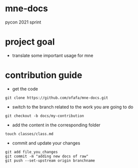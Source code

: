 # mne-docs
pycon 2021 sprint

# project goal
- translate some important usage for mne

# contribution guide
- get the code
```
git clone https://github.com/ofafa/mne-docs.git
```

- switch to the branch related to the work you are going to do
```
git checkout -b docs/my-contribution
```

- add the content in the corresponding folder
```
touch classes/class.md
```

- commit and update your changes
```
git add file_you_changes
git commit -m "adding new docs of raw"
git push --set-upstream origin branchname
```

